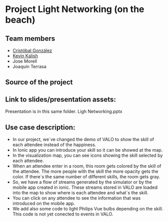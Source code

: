 # Project Light Networking (on the beach)

## Team members
- [Cristóbal González](https://twitter.com/cristobalgp)
- [Kevin Kalish](https://twitter.com/jose_angel_prog)
- Jose Morell
- Joaquín Terrasa

## Source of the project


## Link to slides/presentation assets:
Presentation is in this same folder. Ligh Networking.pptx

## Use case description:
- In our project, we´ve changed the demo of VALO to show the skill of each attendee instead of the happiness.
- In Ionic app you can introduce your skill so it can be showed at the map.
- In the visualization map, you can see icons showing the skill selected by each attendee.
- When an attendee enter in a room, this room gets colored by the skill of the attendee. The more people with the skill
 the more opacity gets the color. If there´s the same number of different skills, the room gets gray.
- So, we have a flow of streams generated by the simulator or by the mobile app created in ionic. These streams stored in VALO 
 are loaded into the map to show where is each attendee and what´s the skill.
- You can click on any attendee to see the information that was introduced on the mobile app. 
- We add also some code to light Philips Vue bulbs depending on the skill. This code is not yet conected to events in VALO.
 
